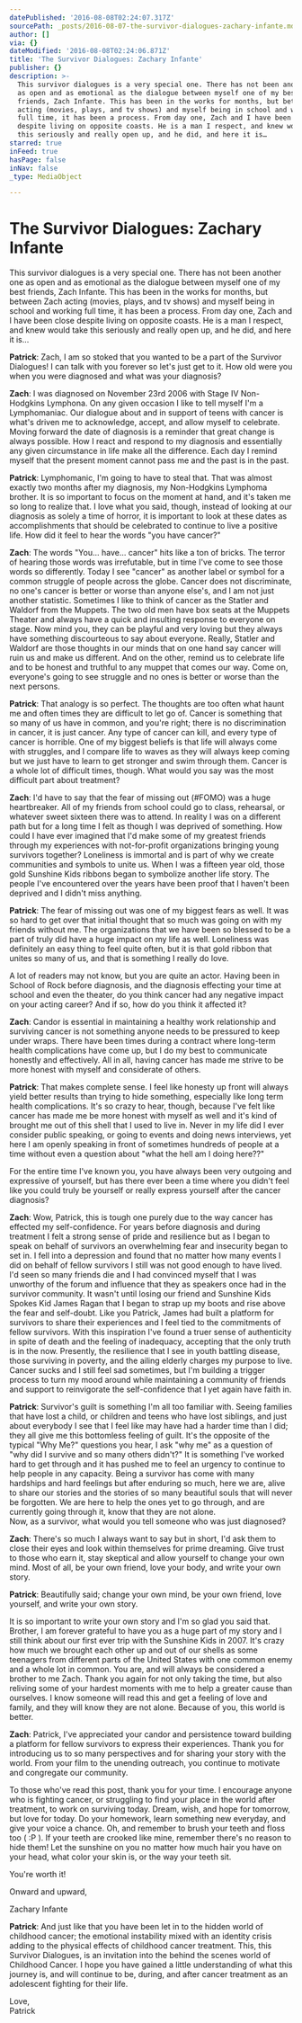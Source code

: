 ```yaml
---
datePublished: '2016-08-08T02:24:07.317Z'
sourcePath: _posts/2016-08-07-the-survivor-dialogues-zachary-infante.md
author: []
via: {}
dateModified: '2016-08-08T02:24:06.871Z'
title: 'The Survivor Dialogues: Zachary Infante'
publisher: {}
description: >-
  This survivor dialogues is a very special one. There has not been another one
  as open and as emotional as the dialogue between myself one of my best
  friends, Zach Infante. This has been in the works for months, but between Zach
  acting (movies, plays, and tv shows) and myself being in school and working
  full time, it has been a process. From day one, Zach and I have been close
  despite living on opposite coasts. He is a man I respect, and knew would take
  this seriously and really open up, and he did, and here it is…
starred: true
inFeed: true
hasPage: false
inNav: false
_type: MediaObject

---
```

# **The Survivor Dialogues: Zachary Infante**

This survivor dialogues is a very special one. There has not been another one as open and as emotional as the dialogue between myself one of my best friends, Zach Infante. This has been in the works for months, but between Zach acting (movies, plays, and tv shows) and myself being in school and working full time, it has been a process. From day one, Zach and I have been close despite living on opposite coasts. He is a man I respect, and knew would take this seriously and really open up, and he did, and here it is...

**Patrick**: Zach, I am so stoked that you wanted to be a part of the Survivor Dialogues! I can talk with you forever so let's just get to it. How old were you when you were diagnosed and what was your diagnosis?

**Zach**: I was diagnosed on November 23rd 2006 with Stage IV Non- Hodgkins Lymphona. On any given occasion I like to tell myself I'm a Lymphomaniac. Our dialogue about and in support of teens with cancer is what's driven me to acknowledge, accept, and allow myself to celebrate. Moving forward the date of diagnosis is a reminder that great change is always possible. How I react and respond to my diagnosis and essentially any given circumstance in life make all the difference. Each day I remind myself that the present moment cannot pass me and the past is in the past.

**Patrick**: Lymphomanic, I'm going to have to steal that. That was almost exactly two months after my diagnosis, my Non-Hodgkins Lymphoma brother. It is so important to focus on the moment at hand, and it's taken me so long to realize that. I love what you said, though, instead of looking at our diagnosis as solely a time of horror, it is important to look at these dates as accomplishments that should be celebrated to continue to live a positive life. How did it feel to hear the words "you have cancer?"

**Zach**: The words "You... have... cancer" hits like a ton of bricks. The terror of hearing those words was irrefutable, but in time I've come to see those words so differently. Today I see "cancer" as another label or symbol for a common struggle of people across the globe. Cancer does not discriminate, no one's cancer is better or worse than anyone else's, and I am not just another statistic. Sometimes I like to think of cancer as the Statler and Waldorf from the Muppets. The two old men have box seats at the Muppets Theater and always have a quick and insulting response to everyone on stage. Now mind you, they can be playful and very loving but they always have something discourteous to say about everyone. Really, Statler and Waldorf are those thoughts in our minds that on one hand say cancer will ruin us and make us different. And on the other, remind us to celebrate life and to be honest and truthful to any muppet that comes our way. Come on, everyone's going to see struggle and no ones is better or worse than the next persons.

**Patrick**: That analogy is so perfect. The thoughts are too often what haunt me and often times they are difficult to let go of. Cancer is something that so many of us have in common, and you're right; there is no discrimination in cancer, it is just cancer. Any type of cancer can kill, and every type of cancer is horrible. One of my biggest beliefs is that life will always come with struggles, and I compare life to waves as they will always keep coming but we just have to learn to get stronger and swim through them. Cancer is a whole lot of difficult times, though. What would you say was the most difficult part about treatment?

**Zach**: I'd have to say that the fear of missing out (\#FOMO) was a huge heartbreaker. All of my friends from school could go to class, rehearsal, or whatever sweet sixteen there was to attend. In reality I was on a different path but for a long time I felt as though I was deprived of something. How could I have ever imagined that I'd make some of my greatest friends through my experiences with not-for-profit organizations bringing young survivors together? Loneliness is immortal and is part of why we create communities and symbols to unite us. When I was a fifteen year old, those gold Sunshine Kids ribbons began to symbolize another life story. The people I've encountered over the years have been proof that I haven't been deprived and I didn't miss anything.

**Patrick**: The fear of missing out was one of my biggest fears as well. It was so hard to get over that initial thought that so much was going on with my friends without me. The organizations that we have been so blessed to be a part of truly did have a huge impact on my life as well. Loneliness was definitely an easy thing to feel quite often, but it is that gold ribbon that unites so many of us, and that is something I really do love.

A lot of readers may not know, but you are quite an actor. Having been in School of Rock before diagnosis, and the diagnosis effecting your time at school and even the theater, do you think cancer had any negative impact on your acting career? And if so, how do you think it affected it?

**Zach**: Candor is essential in maintaining a healthy work relationship and surviving cancer is not something anyone needs to be pressured to keep under wraps. There have been times during a contract where long-term health complications have come up, but I do my best to communicate honestly and effectively. All in all, having cancer has made me strive to be more honest with myself and considerate of others.

**Patrick**: That makes complete sense. I feel like honesty up front will always yield better results than trying to hide something, especially like long term health complications. It's so crazy to hear, though, because I've felt like cancer has made me be more honest with myself as well and it's kind of brought me out of this shell that I used to live in. Never in my life did I ever consider public speaking, or going to events and doing news interviews, yet here I am openly speaking in front of sometimes hundreds of people at a time without even a question about "what the hell am I doing here??"

For the entire time I've known you, you have always been very outgoing and expressive of yourself, but has there ever been a time where you didn't feel like you could truly be yourself or really express yourself after the cancer diagnosis?

**Zach**: Wow, Patrick, this is tough one purely due to the way cancer has effected my self-confidence. For years before diagnosis and during treatment I felt a strong sense of pride and resilience but as I began to speak on behalf of survivors an overwhelming fear and insecurity began to set in. I fell into a depression and found that no matter how many events I did on behalf of fellow survivors I still was not good enough to have lived. I'd seen so many friends die and I had convinced myself that I was unworthy of the forum and influence that they as speakers once had in the survivor community. It wasn't until losing our friend and Sunshine Kids Spokes Kid James Ragan that I began to strap up my boots and rise above the fear and self-doubt. Like you Patrick, James had built a platform for survivors to share their experiences and I feel tied to the commitments of fellow survivors. With this inspiration I've found a truer sense of authenticity in spite of death and the feeling of inadequacy, accepting that the only truth is in the now. Presently, the resilience that I see in youth battling disease, those surviving in poverty, and the ailing elderly charges my purpose to live. Cancer sucks and I still feel sad sometimes, but I'm building a trigger process to turn my mood around while maintaining a community of friends and support to reinvigorate the self-confidence that I yet again have faith in.

**Patrick**: Survivor's guilt is something I'm all too familiar with. Seeing families that have lost a child, or children and teens who have lost siblings, and just about everybody I see that I feel like may have had a harder time than I did; they all give me this bottomless feeling of guilt. It's the opposite of the typical "Why Me?" questions you hear, I ask "why me" as a question of "why did I survive and so many others didn't?" It is something I've worked hard to get through and it has pushed me to feel an urgency to continue to help people in any capacity. Being a survivor has come with many hardships and hard feelings but after enduring so much, here we are, alive to share our stories and the stories of so many beautiful souls that will never be forgotten. We are here to help the ones yet to go through, and are currently going through it, know that they are not alone.  
Now, as a survivor, what would you tell someone who was just diagnosed?

**Zach**: There's so much I always want to say but in short, I'd ask them to close their eyes and look within themselves for prime dreaming. Give trust to those who earn it, stay skeptical and allow yourself to change your own mind. Most of all, be your own friend, love your body, and write your own story.

**Patrick**: Beautifully said; change your own mind, be your own friend, love yourself, and write your own story.

It is so important to write your own story and I'm so glad you said that. Brother, I am forever grateful to have you as a huge part of my story and I still think about our first ever trip with the Sunshine Kids in 2007\. It's crazy how much we brought each other up and out of our shells as some teenagers from different parts of the United States with one common enemy and a whole lot in common. You are, and will always be considered a brother to me Zach. Thank you again for not only taking the time, but also reliving some of your hardest moments with me to help a greater cause than ourselves. I know someone will read this and get a feeling of love and family, and they will know they are not alone. Because of you, this world is better.

**Zach**: Patrick, I've appreciated your candor and persistence toward building a platform for fellow survivors to express their experiences. Thank you for introducing us to so many perspectives and for sharing your story with the world. From your film to the unending outreach, you continue to motivate and congregate our community.

To those who've read this post, thank you for your time. I encourage anyone who is fighting cancer, or struggling to find your place in the world after treatment, to work on surviving today. Dream, wish, and hope for tomorrow, but love for today. Do your homework, learn something new everyday, and give your voice a chance. Oh, and remember to brush your teeth and floss too ( :P ). If your teeth are crooked like mine, remember there's no reason to hide them! Let the sunshine on you no matter how much hair you have on your head, what color your skin is, or the way your teeth sit. 

You're worth it!

Onward and upward,

Zachary Infante

**Patrick**: And just like that you have been let in to the hidden world of childhood cancer; the emotional instability mixed with an identity crisis adding to the physical effects of childhood cancer treatment. This, this Survivor Dialogues, is an invitation into the behind the scenes world of Childhood Cancer. I hope you have gained a little understanding of what this journey is, and will continue to be, during, and after cancer treatment as an adolescent fighting for their life.

Love,  
Patrick